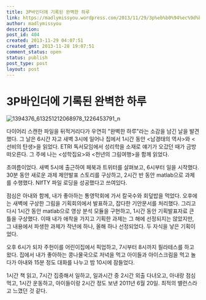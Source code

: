 ```yaml
---
title: 3P바인더에 기록된 완벽한 하루
link: https://madlymissyou.wordpress.com/2013/11/29/3p%eb%b0%94%ec%9d%b8%eb%8d%94%ec%97%90-%ea%b8%b0%eb%a1%9d%eb%90%9c-%ec%99%84%eb%b2%bd%ed%95%9c-%ed%95%98%eb%a3%a8/
author: madlymissyou
description: 
post_id: 404
created: 2013-11-29 04:07:51
created_gmt: 2013-11-28 19:07:51
comment_status: open
status: publish
post_type: post
layout: post
---
```


# 3P바인더에 기록된 완벽한 하루

![1394376_613251212068978_1226453791_n](https://madlymissyou.files.wordpress.com/2013/11/1394376_613251212068978_1226453791_n1.jpg)

다이어리 스캔한 파일을 뒤적거리다가 우연히 "완벽한 하루"라는 소감을 남긴 날을 발견했다. 그 날은 6시간 자고 새벽 3시에 일어나 집에서 1시간 동안 <남경태의 역사>와 <선비의 탄생>을 읽었다. ETRI 독서모임에서 성리학을 소재로 얘기가 오갔던 때가 금방 떠오른다. 그 주에 나는 <성학집요>와 <천년의 그림여행>을 함께 읽었다.

초여름이었다. 새벽 5시에 출근하여 페북과 트위터를 살펴보고, 6시부터 일을 시작했다. 30분 동안 새로운 과제 제안발표 스토리를 구상하고, 2시간 반 동안 matlab으로 과제를 수행했다. NIfTY 파일 로딩을 성공했다고 쓰여있다.

점심은 아내와 함께, 내가 좋아하는 통영막회에 가서 칼국수와 회덮밥을 먹었다. 오후에는 새벽에 구상한 그림을 기획회의에서 발표하고, 잡다한 기안문서를 처리했다. 그리고 다시 1시간 동안 matlab으로 영상 분석 모듈을 구현하고, 1시간 동안 기획발표자료 큰 틀을 구상했다. 이때 내가 애착을 가지고 기획한 과제는 그 해에 선정되지는 않았지만, 그 내용에서 파생한 과제가 작년에 하나, 올해 하나 선정되었다. 두 자식을 낳은 기획이었다.

오후 6시가 되자 주헌이를 어린이집에서 픽업하고, 7시부터 8시까지 필라테스를 하고 왔다. 집에서 내가 좋아하는 콩나물국으로 저녁을 먹고 아이들과 아이스크림을 먹고 놀다가 아내와 15분 정도 대화를 나누고 밤 10시에 잠들었다.

1시간 책 읽고, 7시간 집중해서 일하고, 일과시간 중 2시간 외출 다녀오고, 아내랑 점심먹고, 1시간 운동하고, 아이들이랑 2시간 정도 보낸 2011년 6월 20일. 최적의 밸런스라고 느꼈던 것 같다.